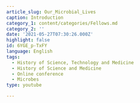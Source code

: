 ```yaml
---
article_slug: Our_Microbial_Lives
caption: Introduction
category_1: content/categories/Fellows.md
category_2: ''
date: '2021-05-27T07:30:26.000Z'
highlight: false
id: 6YGE_p-TxFY
language: English
tags:
  - History of Science, Technology and Medicine
  - History of Science and Medicine
  - Online conference
  - Microbes
type: youtube

---
```

